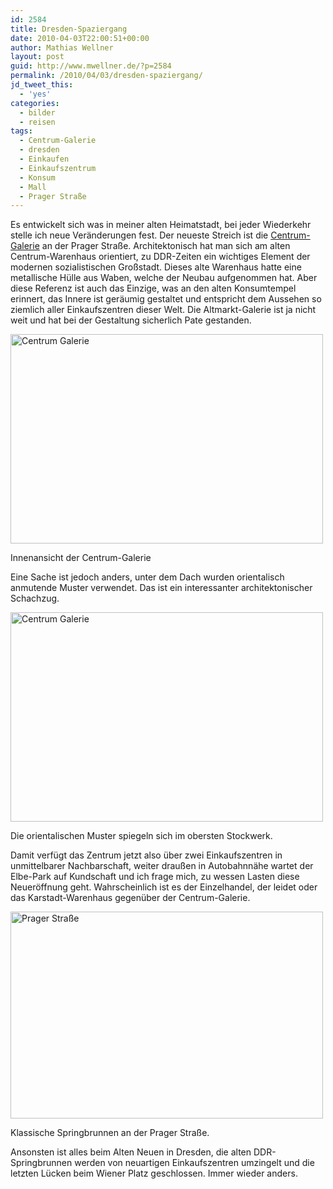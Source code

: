 ```yaml
---
id: 2584
title: Dresden-Spaziergang
date: 2010-04-03T22:00:51+00:00
author: Mathias Wellner
layout: post
guid: http://www.mwellner.de/?p=2584
permalink: /2010/04/03/dresden-spaziergang/
jd_tweet_this:
  - 'yes'
categories:
  - bilder
  - reisen
tags:
  - Centrum-Galerie
  - dresden
  - Einkaufen
  - Einkaufszentrum
  - Konsum
  - Mall
  - Prager Straße
---
```

Es entwickelt sich was in meiner alten Heimatstadt, bei jeder Wiederkehr stelle ich neue Veränderungen fest. Der neueste Streich ist die [Centrum-Galerie](http://www.centrumgalerie.de) an der Prager Straße. Architektonisch hat man sich am alten Centrum-Warenhaus orientiert, zu DDR-Zeiten ein wichtiges Element der modernen sozialistischen Großstadt. Dieses alte Warenhaus hatte eine metallische Hülle aus Waben, welche der Neubau aufgenommen hat. Aber diese Referenz ist auch das Einzige, was an den alten Konsumtempel erinnert, das Innere ist geräumig gestaltet und entspricht dem Aussehen so ziemlich aller Einkaufszentren dieser Welt. Die Altmarkt-Galerie ist ja nicht weit und hat bei der Gestaltung sicherlich Pate gestanden. 

<div style="width: 510px" class="wp-caption aligncenter">
  <a href="http://www.flickr.com/photos/mwellner/4508200123/" title="Centrum Galerie by wellnair, on Flickr"><img src="http://farm3.static.flickr.com/2165/4508200123_8663a1222f.jpg" width="500" height="335" alt="Centrum Galerie" /></a>
  
  <p class="wp-caption-text">
    Innenansicht der Centrum-Galerie<br />
  </p>
</div>

Eine Sache ist jedoch anders, unter dem Dach wurden orientalisch anmutende Muster verwendet. Das ist ein interessanter architektonischer Schachzug. 

<div style="width: 510px" class="wp-caption aligncenter">
  <a href="http://www.flickr.com/photos/mwellner/4508839862/" title="Centrum Galerie by wellnair, on Flickr"><img src="http://farm5.static.flickr.com/4031/4508839862_bfecaf46f4.jpg" width="500" height="335" alt="Centrum Galerie" /></a>
  
  <p class="wp-caption-text">
    Die orientalischen Muster spiegeln sich im obersten Stockwerk.<br />
  </p>
</div>

Damit verfügt das Zentrum jetzt also über zwei Einkaufszentren in unmittelbarer Nachbarschaft, weiter draußen in Autobahnnähe wartet der Elbe-Park auf Kundschaft und ich frage mich, zu wessen Lasten diese Neueröffnung geht. Wahrscheinlich ist es der Einzelhandel, der leidet oder das Karstadt-Warenhaus gegenüber der Centrum-Galerie. 

<div style="width: 510px" class="wp-caption aligncenter">
  <a href="http://www.flickr.com/photos/mwellner/4508199725/" title="Prager Straße by wellnair, on Flickr"><img src="http://farm3.static.flickr.com/2300/4508199725_a9b555485f.jpg" width="500" height="331" alt="Prager Straße" /></a>
  
  <p class="wp-caption-text">
    Klassische Springbrunnen an der Prager Straße.<br />
  </p>
</div>

Ansonsten ist alles beim Alten Neuen in Dresden, die alten DDR-Springbrunnen werden von neuartigen Einkaufszentren umzingelt und die letzten Lücken beim Wiener Platz geschlossen. Immer wieder anders.